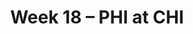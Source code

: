 ---
layout: game
title: Week 18 – PHI at CHI
season: 2018
game_id: 2018_18_PHI_CHI
away_team: PHI
home_team: CHI
---